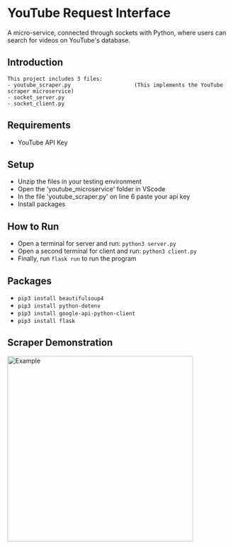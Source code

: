 # YouTube Request Interface
A micro-service, connected through sockets with Python, where users can search for videos on YouTube's database.

## Introduction 

    This project includes 3 files:
    - youtube_scraper.py         			(This implements the YouTube scraper microservice)
    - socket_server.py
    - socket_client.py
	
## Requirements
- YouTube API Key

## Setup
- Unzip the files in your testing environment
- Open the 'youtube_microservice' folder in VScode
- In the file 'youtube_scraper.py' on line 6 paste your api key
- Install packages

## How to Run
- Open a terminal for server and run: ``` python3 server.py ```
- Open a second terminal for client and run: ``` python3 client.py ```
- Finally, run ``` flask run ``` to run the program

## Packages
- ``` pip3 install beautifulsoup4 ```
- ``` pip3 install python-dotenv ```
- ``` pip3 install google-api-python-client ```
- ``` pip3 install flask ```

## Scraper Demonstration

<img width="419" alt="Example" src="https://user-images.githubusercontent.com/71794386/140621920-e4b1406f-6b61-481c-8561-49045c123b08.png">

